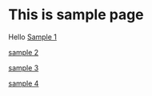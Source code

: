 # This is sample page
Hello
[Sample 1](sample.html "まだテスト中")

[sample 2](sample2.html "こちらもテスト中")

[sample 3](sample3.html "こちらもテスト中")

[sample 4](sample4.html "こちらもテスト中")
